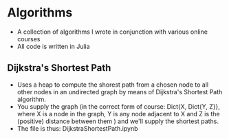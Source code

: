 # Algorithms

- A collection of algorithms I wrote in conjunction with various online courses
- All code is written in Julia

## Dijkstra's Shortest Path

- Uses a heap to compute the shorest path from a chosen node to all other nodes in an undirected graph by means of Dijkstra's Shortest Path algorithm. 
- You supply the graph (in the correct form of course: Dict{X, Dict{Y, Z}}, where X is a node in the graph, Y is any node adjacent to X and Z is the (positive) distance between them ) and we'll supply the shortest paths.
- The file is thus: DijkstraShortestPath.ipynb
